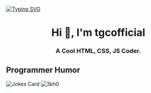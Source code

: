 <a href="https://git.io/typing-svg"><img src="https://readme-typing-svg.herokuapp.com?font=Fira+Code&pause=1000&color=9D36F7&width=435&lines=Hello!+I+am+TGC!;HTML+Coder;CSS+Coder;JS+Coder;Owner+of+the+best+game+site!" alt="Typing SVG" /></a>

<h1 align="center">Hi 👋, I'm tgcofficial</h1>
<h3 align="center">A Cool HTML, CSS, JS Coder.</h3>
<h2>Programmer Humor</h2>
<img src="https://readme-jokes.vercel.app/api" alt="Jokes Card" />
  <img src="https://komarev.com/ghpvc/?username=tgcofficial&label=Profile Visitors&color=9D36F7&style=flat" alt="3kh0" />
